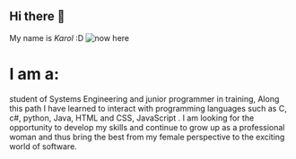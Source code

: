 ## Hi there 👋

My name is *Karol* :D 
![now here](https://scontent-bog1-1.xx.fbcdn.net/v/t1.6435-9/200182090_10224041582643973_588900370013158375_n.jpg?_nc_cat=102&ccb=1-7&_nc_sid=174925&_nc_ohc=Wy7zAc69iVoAX9zO_7f&_nc_ht=scontent-bog1-1.xx&oh=00_AT8dajZiowoZlRWEF1MFC6YUA0WgxCYcwI191F8AGIP5nA&oe=6350CF37)


# I am a:
student of Systems Engineering and
junior programmer in training,
Along this path I have learned to interact with
programming languages such as C, c#, python, Java, HTML and CSS, JavaScript .
I am looking for the opportunity to develop my skills and continue to grow up as a professional woman
and thus bring the best from my female perspective to the exciting world of software.

